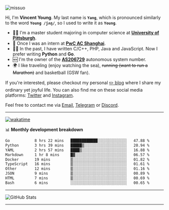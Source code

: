 <p align="left"> <img src="https://komarev.com/ghpvc/?username=missuo&label=Profile%20views&color=0e75b6&style=flat" alt="missuo" /> </p>


Hi, I'm **Vincent Young**. My last name is **`Yang`**, which is pronounced similarly to the word **`Young /jʌŋ/`**, so I used to write it as **`Young`**. 

-  👨‍🎓 I'm a master student majoring in computer science at [**University of Pittsburgh**](https://www.pitt.edu).
-  💼 Once I was an intern at **[PwC AC Shanghai](https://www.linkedin.com/company/pwc-ac-shanghai/)**.
-  👨‍💻 In the past, I have written C/C++, PHP, Java and JavaScript. Now I prefer writing **Python** and **Go**.
-  🆕 I'm the owner of the **[AS206729](https://bgp.tools/AS206729)** autonomous system number.
-  🌍 I like traveling (enjoy watching the sea), ~~running (want to run a Marathon)~~ and basketball (GSW fan).

If you're interested, please checkout my personal [✏️ blog](https://missuo.me/) where I share my ordinary yet joyful life. You can also find me on these social media platforms: [Twitter](https://twitter.com/m1ssuo) and [Instagram](https://www.instagram.com/m1ssuo).

Feel free to contact me via <a href="mailto:i@yyt.moe">Email</a>, [Telegram](https://t.me/missuo) or [Discord](https://discordapp.com/users/missuo#7448).

-------

[![wakatime](https://wakatime.com/badge/user/c13cd961-40ca-417a-afb6-1f9ea8ac295c.svg)](https://wakatime.com/@missuo)

📊 **Monthly development breakdown**
<!--START_SECTION:waka-->

```txt
Go           8 hrs 22 mins   ████████████░░░░░░░░░░░░░   47.88 %
Python       3 hrs 39 mins   █████▒░░░░░░░░░░░░░░░░░░░   20.94 %
YAML         2 hrs 57 mins   ████▒░░░░░░░░░░░░░░░░░░░░   16.88 %
Markdown     1 hr 8 mins     █▓░░░░░░░░░░░░░░░░░░░░░░░   06.57 %
Docker       19 mins         ▒░░░░░░░░░░░░░░░░░░░░░░░░   01.82 %
TypeScript   16 mins         ▒░░░░░░░░░░░░░░░░░░░░░░░░   01.61 %
Other        12 mins         ▒░░░░░░░░░░░░░░░░░░░░░░░░   01.16 %
JSON         9 mins          ▒░░░░░░░░░░░░░░░░░░░░░░░░   00.89 %
HTML         7 mins          ▒░░░░░░░░░░░░░░░░░░░░░░░░   00.69 %
Bash         6 mins          ░░░░░░░░░░░░░░░░░░░░░░░░░   00.65 %
```

<!--END_SECTION:waka-->

-------

![GitHub Stats](https://github-readme-stats-opal-alpha-76.vercel.app/api?username=missuo&show_icons=true&theme=transparent)

-------


